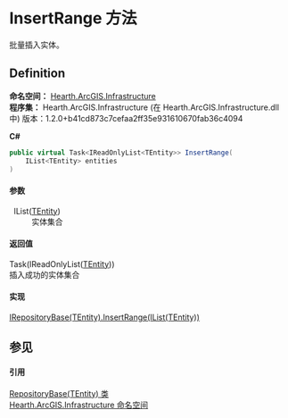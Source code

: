 # InsertRange 方法


批量插入实体。



## Definition
**命名空间：** <a href="N_Hearth_ArcGIS_Infrastructure">Hearth.ArcGIS.Infrastructure</a>  
**程序集：** Hearth.ArcGIS.Infrastructure (在 Hearth.ArcGIS.Infrastructure.dll 中) 版本：1.2.0+b41cd873c7cefaa2ff35e931610670fab36c4094

**C#**
``` C#
public virtual Task<IReadOnlyList<TEntity>> InsertRange(
	IList<TEntity> entities
)
```



#### 参数
<dl><dt>  IList(<a href="T_Hearth_ArcGIS_Infrastructure_RepositoryBase_1">TEntity</a>)</dt><dd>实体集合</dd></dl>

#### 返回值
Task(IReadOnlyList(<a href="T_Hearth_ArcGIS_Infrastructure_RepositoryBase_1">TEntity</a>))  
插入成功的实体集合

#### 实现
<a href="M_Hearth_ArcGIS_Infrastructure_IRepositoryBase_1_InsertRange">IRepositoryBase(TEntity).InsertRange(IList(TEntity))</a>  


## 参见


#### 引用
<a href="T_Hearth_ArcGIS_Infrastructure_RepositoryBase_1">RepositoryBase(TEntity) 类</a>  
<a href="N_Hearth_ArcGIS_Infrastructure">Hearth.ArcGIS.Infrastructure 命名空间</a>  
